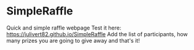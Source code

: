 # SimpleRaffle
Quick and simple raffle webpage
Test it here: https://julivert82.github.io/SimpleRaffle
Add the list of participants, how many prizes you are going to give away and that's it!

